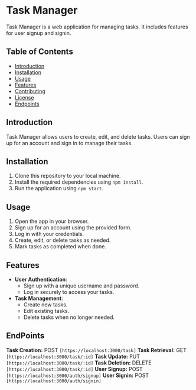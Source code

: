 # Task Manager

Task Manager is a web application for managing tasks. It includes features for user signup and signin.

## Table of Contents

- [Introduction](#introduction)
- [Installation](#installation)
- [Usage](#usage)
- [Features](#features)
- [Contributing](#contributing)
- [License](#license)
- [Endpoints](#endpoints)
## Introduction

Task Manager allows users to create, edit, and delete tasks. Users can sign up for an account and sign in to manage their tasks.

## Installation

1. Clone this repository to your local machine.
2. Install the required dependencies using `npm install`.
3. Run the application using `npm start`.

## Usage

1. Open the app in your browser.
2. Sign up for an account using the provided form.
3. Log in with your credentials.
4. Create, edit, or delete tasks as needed.
5. Mark tasks as completed when done.

## Features

- **User Authentication**:
  - Sign up with a unique username and password.
  - Log in securely to access your tasks.
- **Task Management**:
  - Create new tasks.
  - Edit existing tasks.
  - Delete tasks when no longer needed. 
## EndPoints
**Task Creation:** POST `[https://localhost:3000/task]`
**Task Retrieval:** GET `[https://localhost:3000/task/:id]`
**Task Update:** PUT `[https://localhost:3000/task/:id]`
**Task Deletion:** DELETE `[https://localhost:3000/task/:id]`
**User Signup:** POST `[https://localhost:3000/auth/signup]`
**User Signin:** POST `[https://localhost:3000/auth/signin]`
